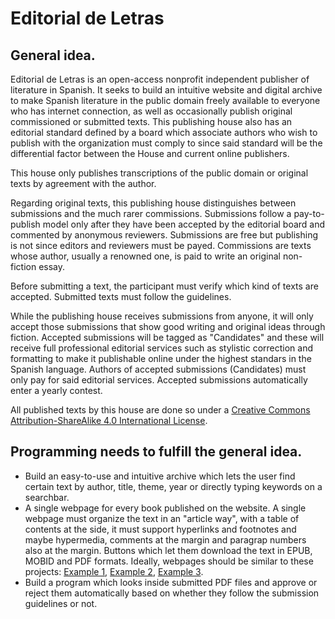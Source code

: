 # Editorial de Letras

## General idea.

Editorial de Letras is an open-access nonprofit independent publisher of literature in Spanish. It seeks to build an intuitive website and digital archive to make Spanish literature in the public domain freely available to everyone who has internet connection, as well as occasionally publish original commissioned or submitted texts. This publishing house also has an editorial standard defined by a board which associate authors who wish to publish with the organization must comply to since said standard will be the differential factor between the House and current online publishers.

This house only publishes transcriptions of the public domain or original texts by agreement with the author.
 
Regarding original texts, this publishing house distinguishes between submissions and the much rarer commissions. Submissions follow a pay-to-publish model only after they have been accepted by the editorial board and commented by anonymous reviewers. Submissions are free but publishing is not since editors and reviewers must be payed. Commissions are texts whose author, usually a renowned one, is paid to write an original non-fiction essay.

Before submitting a text, the participant must verify which kind of texts are accepted. Submitted texts must follow the guidelines.

While the publishing house receives submissions from anyone, it will only accept those submissions that show good writing and original ideas through fiction. Accepted submissions will be tagged as "Candidates" and these will receive full professional editorial services such as stylistic correction and formatting to make it publishable online under the highest standars in the Spanish language. Authors of accepted submissions (Candidates) must only pay for said editorial services. Accepted submissions automatically enter a yearly contest.

All published texts by this house are done so under a [Creative Commons Attribution-ShareAlike 4.0 International License](https://creativecommons.org/licenses/by-sa/4.0/).

## Programming needs to fulfill the general idea.

- Build an easy-to-use and intuitive archive which lets the user find certain text by author, title, theme, year or directly typing keywords on a searchbar.
- A single webpage for every book published on the website. A single webpage must organize the text in an "article way", with a table of contents at the side, it must support hyperlinks and footnotes and maybe hypermedia, comments at the margin and paragrap numbers also at the margin. Buttons which let them download the text in EPUB, MOBID and PDF formats. Ideally, webpages should be similar to these projects: [Example 1](https://practicaltypography.com/), [Example 2](https://chs.harvard.edu/chapter/acknowledgments-6/), [Example 3](https://www.core-econ.org/the-economy/book/text/01.html).
- Build a program which looks inside submitted PDF files and approve or reject them automatically based on whether they follow the submission guidelines or not.

